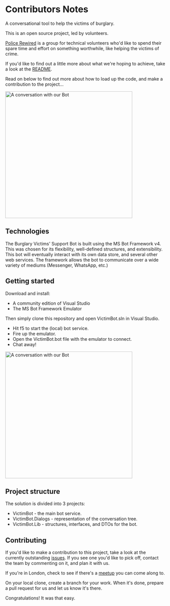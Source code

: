 # Contributors Notes

A conversational tool to help the victims of burglary.

This is an open source project, led by volunteers.

[Police Rewired](https://policerewired.org) is a group for technical volunteers who'd like to spend their spare time and effort on something worthwhile, like helping the victims of crime.

If you'd like to find out a little more about what we're hoping to achieve, take a look at the [README](README.md).

Read on below to find out more about how to load up the code, and make a contribution to the project...

<img src="https://github.com/PoliceRewired/burglary-victims-support-bot/raw/master/images/bot-in-emulator.png" width="400" title="A conversation with our Bot" />

## Technologies

The Burglary Victims' Support Bot is built using the MS Bot Framework v4. This was chosen for its flexibility, well-defined structures, and extensibility. This bot will eventually interact with its own data store, and several other web services. The framework allows the bot to communicate over a wide variety of mediums (Messenger, WhatsApp, etc.)

## Getting started

Download and install:

* A community edition of Visual Studio
* The MS Bot Framework Emulator

Then simply clone this repository and open VictimBot.sln in Visual Studio.

* Hit f5 to start the (local) bot service.
* Fire up the emulator.
* Open the VictimBot.bot file with the emulator to connect.
* Chat away!

<img src="https://github.com/PoliceRewired/burglary-victims-support-bot/raw/master/images/bot-running.png" width="400" title="A conversation with our Bot" />

## Project structure

The solution is divided into 3 projects:
* VictimBot - the main bot service.
* VictimBot.Dialogs - representation of the conversation tree.
* VictimBot.Lib - structures, interfaces, and DTOs for the bot.

## Contributing

If you'd like to make a contribution to this project, take a look at the currently outstanding [issues](https://github.com/PoliceRewired/burglary-victims-support-bot/issues). If you see one you'd like to pick off, contact the team by commenting on it, and plan it with us.

If you're in London, check to see if there's a [meetup](https://policerewired.org) you can come along to.

On your local clone, create a branch for your work. When it's done, prepare a pull request for us and let us know it's there.

Congratulations! It was that easy.
